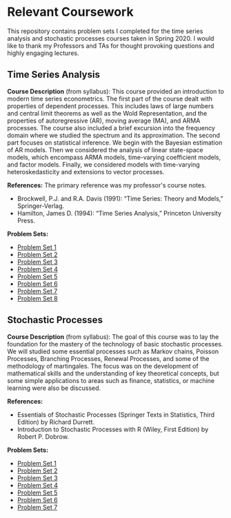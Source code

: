 # Relevant Coursework 

This repository contains problem sets I completed for the time series analysis and stochastic processes courses taken in Spring 2020. I would like to thank my Professors and TAs for thought provoking questions and highly engaging lectures. 

## Time Series Analysis

**Course Description** (from syllabus):  This course provided an introduction to modern time series econometrics. The first part of the course dealt with properties of dependent processes. This includes laws of large numbers and central limit theorems as well as the Wold Representation, and the properties of autoregressive (AR), moving average (MA), and ARMA processes. The course also included a brief excursion into the frequency domain where we studied the spectrum and its approximation. The second part focuses on statistical inference. We begin with the Bayesian estimation of AR models. Then we considered the analysis of linear state-space models, which encompass ARMA models, time-varying coefficient models, and factor models. Finally, we considered models with time-varying heteroskedasticity and extensions to vector processes.

**References:** The primary reference was my professor's course notes. 
* Brockwell, P.J. and R.A. Davis (1991): “Time Series: Theory and Models,” Springer-Verlag.
* Hamilton, James D. (1994): “Time Series Analysis,” Princeton University Press.
 
**Problem Sets:**
* [Problem Set 1](https://github.com/danielmpfeffer/coursework/blob/master/time-series/ps1/ps1.pdf)
* [Problem Set 2](https://github.com/danielmpfeffer/coursework/blob/master/time-series/ps2/ps2.pdf)
* [Problem Set 3](https://github.com/danielmpfeffer/coursework/blob/master/time-series/ps3/ps3.pdf)
* [Problem Set 4](https://github.com/danielmpfeffer/coursework/blob/master/time-series/ps4/ps4.pdf)
* [Problem Set 5](https://github.com/danielmpfeffer/coursework/blob/master/time-series/ps5/ps5.pdf)
* [Problem Set 6](https://github.com/danielmpfeffer/coursework/blob/master/time-series/ps6/ps6.pdf)
* [Problem Set 7](https://github.com/danielmpfeffer/coursework/blob/master/time-series/ps7/ps7.pdf)
* [Problem Set 8](https://github.com/danielmpfeffer/coursework/blob/master/time-series/ps8/ps8.pdf)

## Stochastic Processes

**Course Description** (from syllabus): The goal of this course was to lay the foundation for the mastery of the technology of basic stochastic processes. We will studied some essential processes such as Markov chains, Poisson Processes, Branching Processes, Renewal Processes, and some of the methodology of martingales. The focus was on the development of mathematical skills and the understanding of key theoretical concepts, but some simple applications to areas such as finance, statistics, or machine learning were also be discussed.

**References:** 
* Essentials of Stochastic Processes (Springer Texts in Statistics, Third Edition) by Richard Durrett.
*  Introduction to Stochastic Processes with R (Wiley, First Edition) by Robert P. Dobrow. 


**Problem Sets:**
* [Problem Set 1](https://github.com/danielmpfeffer/coursework/blob/master/stochastic-processes/hw1/hw1.pdf)
* [Problem Set 2](https://github.com/danielmpfeffer/coursework/blob/master/stochastic-processes/hw2/hw2.pdf)
* [Problem Set 3](https://github.com/danielmpfeffer/coursework/blob/master/stochastic-processes/hw3/hw3.pdf)
* [Problem Set 4](https://github.com/danielmpfeffer/coursework/blob/master/stochastic-processes/hw4/hw4.pdf)
* [Problem Set 5](https://github.com/danielmpfeffer/coursework/blob/master/stochastic-processes/hw5/hw5.pdf)
* [Problem Set 6](https://github.com/danielmpfeffer/coursework/blob/master/stochastic-processes/hw6/hw6.pdf)
* [Problem Set 7](https://github.com/danielmpfeffer/coursework/blob/master/stochastic-processes/hw7/hw7.pdf)
